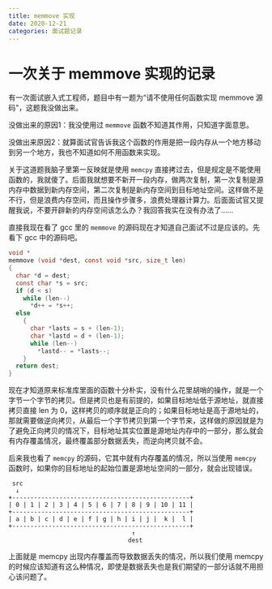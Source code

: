 ```yaml
---
title: memmove 实现
date: 2020-12-21    
categories: 面试题记录
---
```


# 一次关于 memmove 实现的记录
有一次面试嵌入式工程师，题目中有一题为“请不使用任何函数实现 memmove 源码"，这题我没做出来。

没做出来的原因1：我没使用过 `memmove` 函数不知道其作用，只知道字面意思。

没做出来原因2：就算面试官告诉我这个函数的作用是把一段内存从一个地方移动到另一个地方，我也不知道如何不用函数来实现。

关于这道题我脑子里第一反映就是使用 `memcpy` 直接拷过去，但是规定是不能使用函数的，我就傻了。后面我就想要不新开一段内存，做两次复制，第一次复制是源内存中数据到新内存空间，第二次复制是新内存空间到目标地址空间。这样做不是不行，但是浪费内存空间，而且操作步骤多，浪费处理器计算力。后面面试官又提醒我说，不要开辟新的内存空间该怎么办？我回答我实在没有办法了......

直接我现在看了 gcc 里的 `memmove` 的源码现在才知道自己面试不过是应该的。先看下 gcc 中的源码吧。
```c
void *
memmove (void *dest, const void *src, size_t len)
{
  char *d = dest;   
  const char *s = src;
  if (d < s)
    while (len--)
      *d++ = *s++;
  else
    {
      char *lasts = s + (len-1);
      char *lastd = d + (len-1);
      while (len--)
        *lastd-- = *lasts--;
    }
  return dest;
}
```
现在才知道原来标准库里面的函数十分朴实，没有什么花里胡哨的操作，就是一个字节一个字节的拷贝。但是拷贝也是有前提的，如果目标地址低于源地址，就直接拷贝直接 len 为 0，这样拷贝的顺序就是正向的；如果目标地址是高于源地址的，那就需要做逆向拷贝，从最后一个字节拷贝到第一个字节来，这样做的原因就是为了避免正向拷贝的情况下，目标地址其实位置是源地址内存中的一部分，那么就会有内存覆盖情况，最终覆盖部分数据丢失，而逆向拷贝就不会。

后来我也看了 `memcpy` 的源码，它其中就有内存覆盖的情况，所以当使用 `memcpy` 函数时，如果你的目标地址的起始位置是源地址空间的一部分，就会出现错误。

```
 src
  ↓
+-------------------------------------------------+
| 0 | 1 | 2 | 3 | 4 | 5 | 6 | 7 | 8 | 9 | 10 | 11 |
+-------------------------------------------------+       
| a | b | c | d | e | f | g | h | i | j |  k |  l |
+-------------------------------------------------+
                                  ↑
                                 dest
```
上面就是 memcpy 出现内存覆盖而导致数据丢失的情况，所以我们使用 memcpy 的时候应该知道有这么种情况，即使是数据丢失也是我们期望的一部分话就不用担心该问题了。